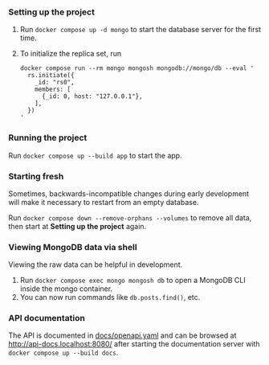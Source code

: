 ### Setting up the project

1. Run `docker compose up -d mongo` to start the database server for the first time.
2. To initialize the replica set, run

    ```shell
    docker compose run --rm mongo mongosh mongodb://mongo/db --eval '
      rs.initiate({
        _id: "rs0",
        members: [
          {_id: 0, host: "127.0.0.1"},
        ],
      })
    '
    ```


### Running the project

Run `docker compose up --build app` to start the app.


### Starting fresh

Sometimes, backwards-incompatible changes during early development will make it necessary to restart from an empty database.

Run `docker compose down --remove-orphans --volumes` to remove all data, then start at **Setting up the project** again.


### Viewing MongoDB data via shell

Viewing the raw data can be helpful in development.

1. Run `docker compose exec mongo mongosh db` to open a MongoDB CLI inside the mongo container.
2. You can now run commands like `db.posts.find()`, etc.


### API documentation

The API is documented in [docs/openapi.yaml](docs/openapi.yaml) and can be browsed at <http://api-docs.localhost:8080/> after starting the documentation server with `docker compose up --build docs`.
